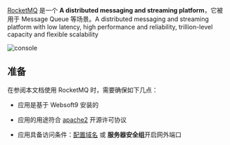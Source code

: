[RocketMQ](https://rocketmq.apache.org/) 是一个 **A distributed messaging and streaming platform**，它被用于 Message Queue  等场景。A distributed messaging and streaming platform with low latency, high performance and reliability, trillion-level capacity and flexible scalability


![console](https://libs.websoft9.com/Websoft9/DocsPicture/en/rocketmq/rocketmq-console-websoft9.png)


## 准备

在参阅本文档使用 RocketMQ 时，需要确保如下几点：

- 应用是基于 Websoft9 安装的

- 应用的用途符合 [apache2](https://opensource.org/licenses/Apache-2.0) 开源许可协议

- 应用具备访问条件：[配置域名](./guide/appsetdomain) 或 **服务器安全组**开启网外端口
